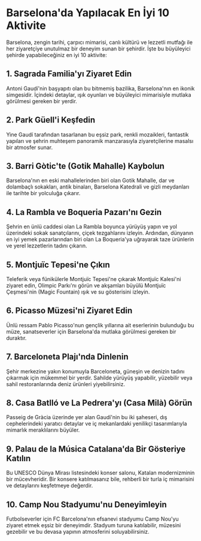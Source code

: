 # Barselona'da Yapılacak En İyi 10 Aktivite

Barselona, zengin tarihi, çarpıcı mimarisi, canlı kültürü ve lezzetli mutfağı ile her ziyaretçiye unutulmaz bir deneyim sunan bir şehirdir. İşte bu büyüleyici şehirde yapabileceğiniz en iyi 10 aktivite:

## 1. Sagrada Familia'yı Ziyaret Edin

Antoni Gaudí'nin başyapıtı olan bu bitmemiş bazilika, Barselona'nın en ikonik simgesidir. İçindeki detaylar, ışık oyunları ve büyüleyici mimarisiyle mutlaka görülmesi gereken bir yerdir.

## 2. Park Güell'i Keşfedin

Yine Gaudí tarafından tasarlanan bu eşsiz park, renkli mozaikleri, fantastik yapıları ve şehrin muhteşem panoramik manzarasıyla ziyaretçilerine masalsı bir atmosfer sunar.

## 3. Barri Gòtic'te (Gotik Mahalle) Kaybolun

Barselona'nın en eski mahallelerinden biri olan Gotik Mahalle, dar ve dolambaçlı sokakları, antik binaları, Barselona Katedrali ve gizli meydanları ile tarihte bir yolculuğa çıkarır.

## 4. La Rambla ve Boqueria Pazarı'nı Gezin

Şehrin en ünlü caddesi olan La Rambla boyunca yürüyüş yapın ve yol üzerindeki sokak sanatçılarını, çiçek tezgahlarını izleyin. Ardından, dünyanın en iyi yemek pazarlarından biri olan La Boqueria'ya uğrayarak taze ürünlerin ve yerel lezzetlerin tadını çıkarın.

## 5. Montjuïc Tepesi'ne Çıkın

Teleferik veya fünikülerle Montjuïc Tepesi'ne çıkarak Montjuïc Kalesi'ni ziyaret edin, Olimpic Parkı'nı görün ve akşamları büyülü Montjuïc Çeşmesi'nin (Magic Fountain) ışık ve su gösterisini izleyin.

## 6. Picasso Müzesi'ni Ziyaret Edin

Ünlü ressam Pablo Picasso'nun gençlik yıllarına ait eserlerinin bulunduğu bu müze, sanatseverler için Barselona'da mutlaka görülmesi gereken bir duraktır.

## 7. Barceloneta Plajı'nda Dinlenin

Şehir merkezine yakın konumuyla Barceloneta, güneşin ve denizin tadını çıkarmak için mükemmel bir yerdir. Sahilde yürüyüş yapabilir, yüzebilir veya sahil restoranlarında deniz ürünleri yiyebilirsiniz.

## 8. Casa Batlló ve La Pedrera'yı (Casa Milà) Görün

Passeig de Gràcia üzerinde yer alan Gaudí'nin bu iki şaheseri, dış cephelerindeki yaratıcı detaylar ve iç mekanlardaki yenilikçi tasarımlarıyla mimarlık meraklılarını büyüler.

## 9. Palau de la Música Catalana'da Bir Gösteriye Katılın

Bu UNESCO Dünya Mirası listesindeki konser salonu, Katalan modernizminin bir mücevheridir. Bir konsere katılmasanız bile, rehberli bir turla iç mimarisini ve detaylarını keşfetmeye değerdir.

## 10. Camp Nou Stadyumu'nu Deneyimleyin

Futbolseverler için FC Barcelona'nın efsanevi stadyumu Camp Nou'yu ziyaret etmek eşsiz bir deneyimdir. Stadyum turuna katılabilir, müzesini gezebilir ve bu devasa yapının atmosferini soluyabilirsiniz.